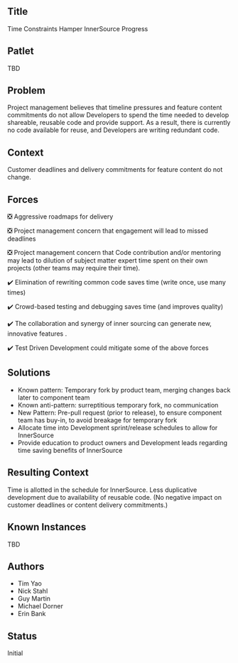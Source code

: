 ## Title

Time Constraints Hamper InnerSource Progress  

## Patlet

TBD

## Problem

Project management believes that timeline pressures and feature content commitments do not allow Developers to spend the time needed to develop shareable, reusable code and provide support. As a result, there is currently no code available for reuse, and Developers are writing redundant code.

## Context

Customer deadlines and delivery commitments for feature content do not change.  

## Forces

❎ Aggressive roadmaps for delivery

❎ Project management concern that engagement will lead to missed deadlines

❎ Project management concern that Code contribution and/or mentoring may lead to dilution of subject matter expert time spent on their own projects (other teams may require their time).


✔️ Elimination of rewriting common code saves time (write once, use many times)

✔️ Crowd-based testing and debugging saves time (and improves quality)

✔️ The collaboration and synergy of inner sourcing can generate new, innovative features  .

✔️ Test Driven Development could mitigate some of the above forces

## Solutions

- Known pattern: Temporary fork by product team, merging changes back later to component team
- Known anti-pattern: surreptitious temporary fork, no communication
- New Pattern: Pre-pull request (prior to release), to ensure component team has buy-in, to avoid breakage for temporary fork
- Allocate time into Development sprint/release schedules to allow for InnerSource
- Provide education to product owners and Development leads regarding time saving benefits of InnerSource

## Resulting Context

Time is allotted in the schedule for InnerSource. Less duplicative development due to availability of reusable code. (No negative impact on customer deadlines or content delivery commitments.)

## Known Instances

TBD

## Authors

- Tim Yao
- Nick Stahl
- Guy Martin
- Michael Dorner
- Erin Bank

## Status

Initial
